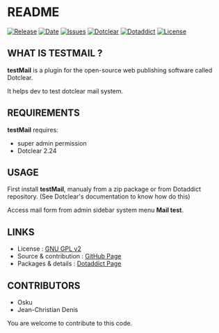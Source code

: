 # README

[![Release](https://img.shields.io/github/v/release/JcDenis/testMail)](https://github.com/JcDenis/testMail/releases)
[![Date](https://img.shields.io/github/release-date/JcDenis/testMail)](https://github.com/JcDenis/testMail/releases)
[![Issues](https://img.shields.io/github/issues/JcDenis/testMail)](https://github.com/JcDenis/testMail/issues)
[![Dotclear](https://img.shields.io/badge/dotclear-v2.24-blue.svg)](https://fr.dotclear.org/download)
[![Dotaddict](https://img.shields.io/badge/dotaddict-official-green.svg)](https://plugins.dotaddict.org/dc2/details/testMail)
[![License](https://img.shields.io/github/license/JcDenis/testMail)](https://github.com/JcDenis/testMail/blob/master/LICENSE)

## WHAT IS TESTMAIL ?

**testMail** is a plugin for the open-source 
web publishing software called Dotclear.

It helps dev to test dotclear mail system.

## REQUIREMENTS

**testMail** requires: 

  * super admin permission
  * Dotclear 2.24

## USAGE

First install **testMail**, manualy from a zip package or from 
Dotaddict repository. (See Dotclear's documentation to know how do this)

Access mail form from admin sidebar system menu **Mail test**.

## LINKS

 * License : [GNU GPL v2](https://www.gnu.org/licenses/old-licenses/lgpl-2.0.html)
 * Source & contribution : [GitHub Page](https://github.com/JcDenis/improve)
 * Packages & details : [Dotaddict Page](https://plugins.dotaddict.org/dc2/details/testMail)

## CONTRIBUTORS

 * Osku
 * Jean-Christian Denis

 You are welcome to contribute to this code.